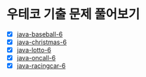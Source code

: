 # 우테코 기출 문제 풀어보기

- [x] [java-baseball-6](./java-baseball-6/)
- [x] [java-christmas-6](./java-christmas-6/)
- [x] [java-lotto-6](./java-lotto-6/)
- [x] [java-oncall-6](./java-oncall-6/)
- [x] [java-racingcar-6](./java-racingcar-6/)
